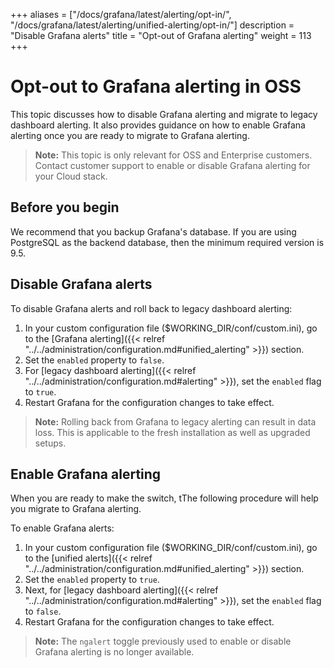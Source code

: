 +++
aliases = ["/docs/grafana/latest/alerting/opt-in/", "/docs/grafana/latest/alerting/unified-alerting/opt-in/"]
description = "Disable Grafana alerts"
title = "Opt-out of Grafana alerting"
weight = 113
+++

# Opt-out to Grafana alerting in OSS

This topic discusses how to disable Grafana alerting and migrate to legacy dashboard alerting. It also provides guidance on how to enable Grafana alerting once you are ready to migrate to Grafana alerting.

> **Note:** This topic is only relevant for OSS and Enterprise customers. Contact customer support to enable or disable Grafana alerting for your Cloud stack.

## Before you begin

We recommend that you backup Grafana's database. If you are using PostgreSQL as the backend database, then the minimum required version is 9.5.

## Disable Grafana alerts

To disable Grafana alerts and roll back to legacy dashboard alerting:

1. In your custom configuration file ($WORKING_DIR/conf/custom.ini), go to the [Grafana alerting]({{< relref "../../administration/configuration.md#unified_alerting" >}}) section.
1. Set the `enabled` property to `false`.
1. For [legacy dashboard alerting]({{< relref "../../administration/configuration.md#alerting" >}}), set the `enabled` flag to `true`.
1. Restart Grafana for the configuration changes to take effect.

> **Note:** Rolling back from Grafana to legacy alerting can result in data loss. This is applicable to the fresh installation as well as upgraded setups.

## Enable Grafana alerting

When you are ready to make the switch, tThe following procedure will help you migrate to Grafana alerting.

To enable Grafana alerts:

1. In your custom configuration file ($WORKING_DIR/conf/custom.ini), go to the [unified alerts]({{< relref "../../administration/configuration.md#unified_alerting" >}}) section.
2. Set the `enabled` property to `true`.
3. Next, for [legacy dashboard alerting]({{< relref "../../administration/configuration.md#alerting" >}}), set the `enabled` flag to `false`.
4. Restart Grafana for the configuration changes to take effect.

> **Note:** The `ngalert` toggle previously used to enable or disable Grafana alerting is no longer available.
